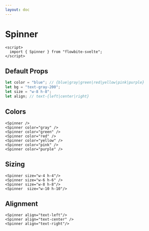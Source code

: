 ```yaml
---
layout: doc
---
```


<script>
  import { Spinner } from "flowbite-svelte";
</script>

<h1 class="text-3xl w-full dark:text-white py-4">Spinner</h1>


```svelte
<script>
  import { Spinner } from "flowbite-svelte";
</script>
```

<h2 class="text-2xl mt-8 dark:text-white py-4">Default Props</h2>

```js
let color = "blue"; // {blue|gray|green|red|yellow|pink|purple}
let bg = "text-gray-200";
let size = "w-8 h-8";
let align; // text-{left|center|right}
```

<h2 class="text-2xl mt-8 dark:text-white py-4">Colors</h2>

<div class="container w-full rounded-xl my-4 mx-auto bg-gradient-to-r bg-white dark:bg-gray-900 border border-gray-200 dark:border-gray-700 p-2 sm:p-6">
<Spinner />
<Spinner color="gray" />
<Spinner color="green" />
<Spinner color="red" />
<Spinner color="yellow" />
<Spinner color="pink" />
<Spinner color="purple" />
</div>

```svelte
<Spinner />
<Spinner color="gray" />
<Spinner color="green" />
<Spinner color="red" />
<Spinner color="yellow" />
<Spinner color="pink" />
<Spinner color="purple" />
```

<h2 class="text-2xl mt-8 dark:text-white py-4">Sizing</h2>

<div class="container w-full rounded-xl my-4 mx-auto bg-gradient-to-r bg-white dark:bg-gray-900 border border-gray-200 dark:border-gray-700 p-2 sm:p-6">
<Spinner size="w-4 h-4"/>
<Spinner size="w-6 h-6" />
<Spinner size="w-8 h-8"/>
<Spinner  size="w-10 h-10"/>
</div>

```svelte
<Spinner size="w-4 h-4"/>
<Spinner size="w-6 h-6" />
<Spinner size="w-8 h-8"/>
<Spinner  size="w-10 h-10"/>
```


<h2 class="text-2xl mt-8 dark:text-white py-4">Alignment</h2>

<div class="container w-full rounded-xl my-4 mx-auto bg-gradient-to-r bg-white dark:bg-gray-900 border border-gray-200 dark:border-gray-700 p-2 sm:p-6">
<Spinner align="text-left"/>
<Spinner align="text-center" />
<Spinner align="text-right"/>
</div>

```svelte
<Spinner align="text-left"/>
<Spinner align="text-center" />
<Spinner align="text-right"/>
```